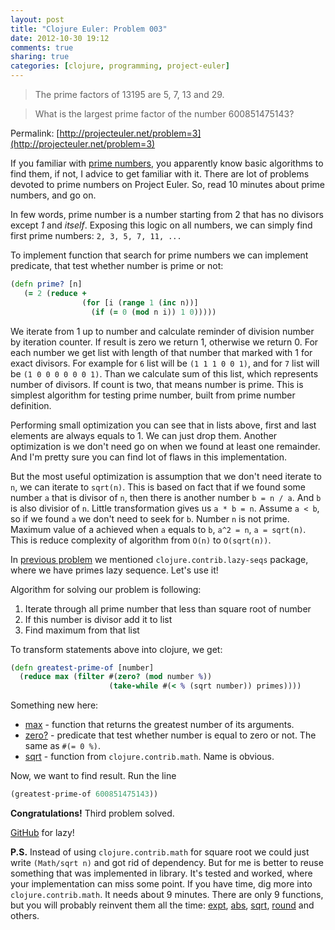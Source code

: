 ```yaml
---
layout: post
title: "Clojure Euler: Problem 003"
date: 2012-10-30 19:12
comments: true
sharing: true
categories: [clojure, programming, project-euler]
---
```


> The prime factors of 13195 are 5, 7, 13 and 29.

> What is the largest prime factor of the number 600851475143?

Permalink: [http://projecteuler.net/problem=3](http://projecteuler.net/problem=3)

<!-- more -->

If you familiar with [prime numbers](http://en.wikipedia.org/wiki/Prime_number), you apparently know basic algorithms to find them,
if not, I advice to get familiar with it. There are lot of problems devoted to prime numbers on Project Euler. So, read 10 minutes about prime numbers, and go on.

In few words, prime number is a number starting from 2 that has no divisors except *1* and *itself*.
Exposing this logic on all numbers, we can simply find first prime numbers: `2, 3, 5, 7, 11, ...`

To implement function that search for prime numbers we can implement predicate, that test whether number is prime or not:

``` clojure
(defn prime? [n]
   (= 2 (reduce +
                (for [i (range 1 (inc n))]
                  (if (= 0 (mod n i)) 1 0)))))
```

We iterate from 1 up to number and calculate reminder of division number by iteration counter.
If result is zero we return 1, otherwise we return 0.
For each number we get list with length of that number that marked with 1 for exact divisors.
For example for `6` list will be `(1 1 1 0 0 1)`, and for `7` list will be `(1 0 0 0 0 0 0 1)`.
Than we calculate sum of this list, which represents number of divisors. If count is two, that means number is prime.
This is simplest algorithm for testing prime number, built from prime number definition.

Performing small optimization you can see that in lists above, first and last elements are always equals to 1.
We can just drop them. Another optimization is we don't need go on when we found at least one remainder.
And I'm pretty sure you can find lot of flaws in this implementation.

But the most useful optimization is assumption that we don't need iterate to `n`, we can iterate to `sqrt(n)`.
This is based on fact that if we found some number `a` that is divisor of `n`, then there is another number `b = n / a`.
And `b` is also divisior of `n`. Little transformation gives us `a * b = n`. Assume `a < b`, so if we found `a` we don't need to seek for `b`.
Number `n` is not prime. Maximum value of a achieved when `a` equals to `b`, `a^2 = n`, `a = sqrt(n)`.
This is reduce complexity of algorithm from `O(n)` to `O(sqrt(n))`.

In [previous problem](http://mishadoff.github.com/blog/clojure-euler-problem-002/) we mentioned `clojure.contrib.lazy-seqs` package,
where we have primes lazy sequence. Let's use it!

Algorithm for solving our problem is following:

1. Iterate through all prime number that less than square root of number
2. If this number is divisor add it to list
3. Find maximum from that list

To transform statements above into clojure, we get:

``` clojure
(defn greatest-prime-of [number]
  (reduce max (filter #(zero? (mod number %))
                      (take-while #(< % (sqrt number)) primes))))
```

Something new here:

* [max](http://clojuredocs.org/clojure_core/clojure.core/max) - function that returns the greatest number of its arguments.
* [zero?](http://clojuredocs.org/clojure_core/clojure.core/zero_q) - predicate that test whether number is equal to zero or not.
The same as `#(= 0 %)`.
* [sqrt](http://clojuredocs.org/clojure_contrib/clojure.contrib.math/sqrt) - function from `clojure.contrib.math`. Name is obvious.

Now, we want to find result. Run the line

``` clojure
(greatest-prime-of 600851475143))
```

**Congratulations!** Third problem solved.

[GitHub](https://github.com/mishadoff/project-euler/blob/master/src/project_euler/problem003.clj) for lazy!

**P.S.** Instead of using `clojure.contrib.math` for square root we could just write `(Math/sqrt n)` and got rid of dependency.
But for me is better to reuse something that was implemented in library. It's tested and worked, where your implementation can miss some point.
If you have time, dig more into `clojure.contrib.math`. It needs about 9 minutes. There are only 9 functions,
but you will probably reinvent them all the time:
[expt](http://clojuredocs.org/clojure_contrib/clojure.contrib.math/expt),
[abs](http://clojuredocs.org/clojure_contrib/clojure.contrib.math/abs),
[sqrt](http://clojuredocs.org/clojure_contrib/clojure.contrib.math/sqrt),
[round](http://clojuredocs.org/clojure_contrib/clojure.contrib.math/round) and others.

